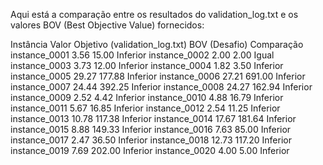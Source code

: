 Aqui está a comparação entre os resultados do validation_log.txt e os valores BOV (Best Objective Value) fornecidos:

Instância	Valor Objetivo (validation_log.txt)	BOV (Desafio)	Comparação
instance_0001	3.56	15.00	Inferior
instance_0002	2.00	2.00	Igual
instance_0003	3.73	12.00	Inferior
instance_0004	1.82	3.50	Inferior
instance_0005	29.27	177.88	Inferior
instance_0006	27.21	691.00	Inferior
instance_0007	24.44	392.25	Inferior
instance_0008	24.27	162.94	Inferior
instance_0009	2.52	4.42	Inferior
instance_0010	4.88	16.79	Inferior
instance_0011	5.67	16.85	Inferior
instance_0012	2.54	11.25	Inferior
instance_0013	10.78	117.38	Inferior
instance_0014	17.67	181.64	Inferior
instance_0015	8.88	149.33	Inferior
instance_0016	7.63	85.00	Inferior
instance_0017	2.47	36.50	Inferior
instance_0018	12.73	117.20	Inferior
instance_0019	7.69	202.00	Inferior
instance_0020	4.00	5.00	Inferior
